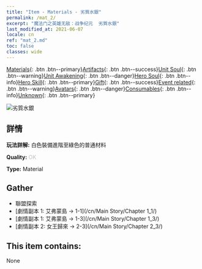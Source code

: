 ```yaml
---
title: "Item - Materials - 劣質水銀"
permalink: /mat_2/
excerpt: "魔法门之英雄无敌：战争纪元  劣質水銀"
last_modified_at: 2021-06-07
locale: cn
ref: "mat_2.md"
toc: false
classes: wide
---
```

 [Materials](/ItemsCN/){: .btn .btn--primary}[Artifacts](/ItemsCN/Artifacts/){: .btn .btn--success}[Unit Soul](/ItemsCN/UnitSoul/){: .btn .btn--warning}[Unit Awakening](/ItemsCN/UnitAwakening/){: .btn .btn--danger}[Hero Soul](/ItemsCN/HeroSoul/){: .btn .btn--info}[Hero Skill](/ItemsCN/HeroSkill/){: .btn .btn--primary}[Gift](/ItemsCN/Gift/){: .btn .btn--success}[Event related](/ItemsCN/Events/){: .btn .btn--warning}[Avatars](/ItemsCN/Avatars/){: .btn .btn--danger}[Consumables](/ItemsCN/Consumables/){: .btn .btn--info}[Unknown](/ItemsCN/Unknown/){: .btn .btn--primary}

 ![劣質水銀](/images/t/i_cailiao_shuiyin1.png)

## 詳情
 **玩法詳解:** 白色裝備進階至綠色的普通材料

 **Quality:** <span style="color: #C0C0C0">OK</span>

 **Type:** Material

## Gather

*    聯盟探索 
*    [劇情副本 1: 艾弗蒙島 -> 1-1](/cn/Main Story/Chapter 1_1/) 
*    [劇情副本 1: 艾弗蒙島 -> 1-3](/cn/Main Story/Chapter 1_3/) 
*    [劇情副本 2: 女王歸來 -> 2-3](/cn/Main Story/Chapter 2_3/) 

## This item contains:

  None

